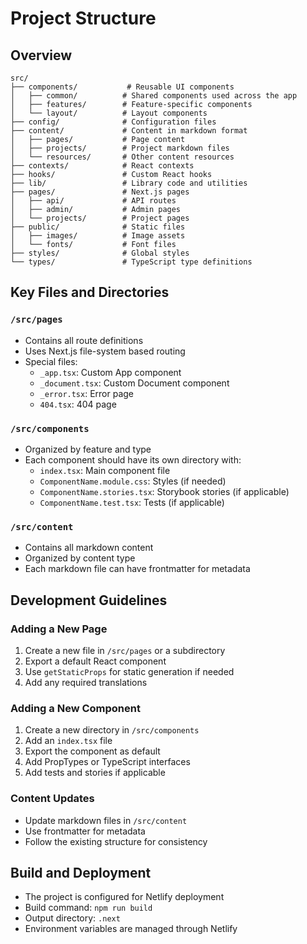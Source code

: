 # Project Structure

## Overview

```
src/
├── components/           # Reusable UI components
│   ├── common/          # Shared components used across the app
│   ├── features/        # Feature-specific components
│   └── layout/          # Layout components
├── config/              # Configuration files
├── content/             # Content in markdown format
│   ├── pages/           # Page content
│   ├── projects/        # Project markdown files
│   └── resources/       # Other content resources
├── contexts/            # React contexts
├── hooks/               # Custom React hooks
├── lib/                 # Library code and utilities
├── pages/               # Next.js pages
│   ├── api/             # API routes
│   ├── admin/           # Admin pages
│   └── projects/        # Project pages
├── public/              # Static files
│   ├── images/          # Image assets
│   └── fonts/           # Font files
├── styles/              # Global styles
└── types/               # TypeScript type definitions
```

## Key Files and Directories

### `/src/pages`
- Contains all route definitions
- Uses Next.js file-system based routing
- Special files:
  - `_app.tsx`: Custom App component
  - `_document.tsx`: Custom Document component
  - `_error.tsx`: Error page
  - `404.tsx`: 404 page

### `/src/components`
- Organized by feature and type
- Each component should have its own directory with:
  - `index.tsx`: Main component file
  - `ComponentName.module.css`: Styles (if needed)
  - `ComponentName.stories.tsx`: Storybook stories (if applicable)
  - `ComponentName.test.tsx`: Tests (if applicable)

### `/src/content`
- Contains all markdown content
- Organized by content type
- Each markdown file can have frontmatter for metadata

## Development Guidelines

### Adding a New Page
1. Create a new file in `/src/pages` or a subdirectory
2. Export a default React component
3. Use `getStaticProps` for static generation if needed
4. Add any required translations

### Adding a New Component
1. Create a new directory in `/src/components`
2. Add an `index.tsx` file
3. Export the component as default
4. Add PropTypes or TypeScript interfaces
5. Add tests and stories if applicable

### Content Updates
- Update markdown files in `/src/content`
- Use frontmatter for metadata
- Follow the existing structure for consistency

## Build and Deployment
- The project is configured for Netlify deployment
- Build command: `npm run build`
- Output directory: `.next`
- Environment variables are managed through Netlify
